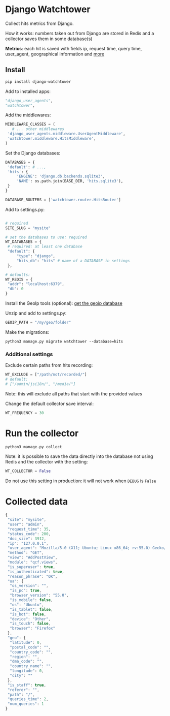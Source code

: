 # Django Watchtower

Collect hits metrics from Django.

How it works: numbers taken out from Django are stored in Redis and a collector saves them in some
database(s)

**Metrics**: each hit is saved with fields ip, request time, query time, user_agent, geographical 
information and [more](#collected-data)

## Install

   ```bash
   pip install django-watchtower
   ```

Add to installed apps:

   ```python
   "django_user_agents",
   "watchtower",
   ```

Add the middlewares:

   ```python
   MIDDLEWARE_CLASSES = (
      # ... other middlewares
    'django_user_agents.middleware.UserAgentMiddleware',
    'watchtower.middleware.HitsMiddleware',
   )
   ```

Set the Django databases:

   ```python
   DATABASES = {
    'default': # ...,
    'hits': {
        'ENGINE': 'django.db.backends.sqlite3',
        'NAME': os.path.join(BASE_DIR, 'hits.sqlite3'),
    }
   }

   DATABASE_ROUTERS = ['watchtower.router.HitsRouter']
   ```

Add to settings.py:
   ```python
   
   # required
   SITE_SLUG = "mysite"
  
   # set the databases to use: required
   WT_DATABASES = {
    # required: at least one database
    "default": {
        "type": "django",
        "hits_db": "hits" # name of a DATABASE in settings
    },
   
   # defaults:
   WT_REDIS = {
    "addr": "localhost:6379",
    "db": 0
   }
   ```

Install the GeoIp tools (optional): [get the geoip database](https://dev.maxmind.com/geoip/geolite2-free-geolocation-data)

Unzip and add to settings.py:

   ```python
   GEOIP_PATH = "/my/geo/folder"
   ```
   
Make the migrations:

   ```
   python3 manage.py migrate watchtower --database=hits
   ```
   
### Additional settings

Exclude certain paths from hits recording:

   ```python
   WT_EXCLUDE = ["/path/not/recorded/"]
   # default:
   # ["/admin/jsi18n/", "/media/"]
   ```

Note: this will exclude all paths that start with the provided values

Change the default collector save interval:

   ```python
   WT_FREQUENCY = 30
   ```

# Run the collector

   ```python
   python3 manage.py collect
   ```

Note: it is possible to save the data directly into the database not using Redis and the collector with the setting:

   ```python
   WT_COLLECTOR = False
   ```

Do not use this setting in production: it will not work when `DEBUG` is `False`

# Collected data

   ```javascript
   {
    "site": "mysite",
    "user": "admin",
    "request_time": 35,
    "status_code": 200,
    "doc_size": 3912,
    "ip": "127.0.0.1",
    "user_agent": "Mozilla/5.0 (X11; Ubuntu; Linux x86_64; rv:55.0) Gecko/20100101 Firefox/55.0",
    "method": "GET",
    "view": "AddPostView",
    "module": "qcf.views",
    "is_superuser": true,
    "is_authenticated": true,
    "reason_phrase": "OK",
    "ua": {
     "os_version": "",
     "is_pc": true,
     "browser_version": "55.0",
     "is_mobile": false,
     "os": "Ubuntu",
     "is_tablet": false,
     "is_bot": false,
     "device": "Other",
     "is_touch": false,
     "browser": "Firefox"
    },
    "geo": {
     "latitude": 0,
     "postal_code": "",
     "country_code": "",
     "region": "",
     "dma_code": "",
     "country_name": "",
     "longitude": 0,
     "city": ""
    },
    "is_staff": true,
    "referer": "",
    "path": "/",
    "queries_time": 2,
    "num_queries": 1
   }
   ```
